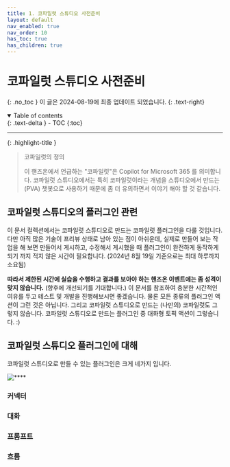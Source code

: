 ```yaml
---
title: 1. 코파일럿 스튜디오 사전준비
layout: default
nav_enabled: true
nav_order: 10
has_toc: true
has_children: true
---
```


# 코파일럿 스튜디오 사전준비
{: .no_toc }
이 글은 2024-08-19에 최종 업데이트 되었습니다.
{: .text-right}

<details open markdown="block"> 
  <summary>
    Table of contents
  </summary>
  {: .text-delta }
- TOC
{:toc}
</details>

---

{: .highlight-title }
> 코파일럿의 정의
>
> 이 핸즈온에서 언급하는 "코파일럿"은 Copilot for Microsoft 365 를 의미합니다.
> 코파일럿 스튜디오에서는 특히 코파일럿이라는 개념을 스튜디오에서 만드는 (PVA) 챗봇으로 사용하기 때문에 좀 더 유의하면서 이야기 해야 할 것 같습니다.

## 코파일럿 스튜디오의 플러그인 관련

이 문서 컬렉션에서는 코파일럿 스튜디오로 만드는 코파일럿 플러그인을 다룰 것입니다. 다만 아직 많은 기술이 프리뷰 상태로 남아 있는 점이 아쉬운데, 실제로 만들어 보는 작업을 해 보면 만들어서 게시하고, 수정해서 게시했을 때 플러그인이 완전하게 동작하게 되기 까지 적지 않은 시간이 필요합니다. (2024년 8월 19일 기준으로는 최대 하루까지 소요됨)

**따라서 제한된 시간에 실습을 수행하고 결과를 보아야 하는 핸즈온 이벤트에는 좀 성격이 맞지 않습니다.** (향후에 개선되기를 기대합니다.) 이 문서를 참조하여 충분한 시간적인 여유를 두고 테스트 및 개발을 진행해보시면 좋겠습니다. 물론 모든 종류의 플러그인 액션이 그런 것은 아닙니다. 그리고 코파일럿 스튜디오로 만드는 (나만의) 코파일럿도 그렇지 않습니다. 코파일럿 스튜디오로 만드는 플러그인 중 대화형 토픽 액션이 그렇습니다. :)

## 코파일럿 스튜디오 플러그인에 대해

코파일럿 스튜디오로 만들 수 있는 플러그인은 크게 네가지 입니다.

![****](../assets/10/10-01.png)

### 커넥터

### 대화

### 프롬프트 

### 흐름



